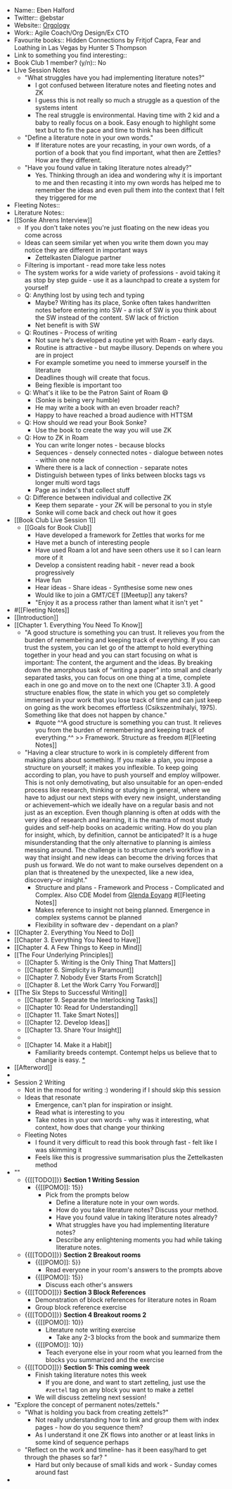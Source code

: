 - Name:: Eben Halford
- Twitter:: @ebstar
- Website:: [Orgology](https://orgology.substack.com)
- Work:: Agile Coach/Org Design/Ex CTO
- Favourite books:: Hidden Connections by Fritjof Capra, Fear and Loathing in Las Vegas by Hunter S Thompson
- Link to something you find interesting:: 
- Book Club 1 member? (y/n):: No
- LIve Session Notes
    - "What struggles have you had implementing literature notes?"
        - I got confused between literature notes and fleeting notes and ZK
        - I guess this is not really so much a struggle as a question of the systems intent
        - The real struggle is environmental. Having time with 2 kid and a baby to really focus on a book. Easy enough to highlight some text but to fin the pace and time to think has been difficult 
    - "Define a literature note in your own words."
        - If literature notes are your recasting, in your own words, of a portion of a book that you find important, what then are Zettles? How are they different.
    - "Have you found value in taking literature notes already?"
        - Yes. Thinking through an idea and wondering why it is important to me and then recasting it into my own words has helped me to remember the ideas and even pull them into the context that I felt they triggered for me
- Fleeting Notes:: 
- Literature Notes::
- [[Sonke Ahrens Interview]]
    - If you don't take notes you're just floating on the new ideas you come across
    - Ideas can seem similar yet when you write them down you may notice they are different in important ways
        - Zettelkasten Dialogue partner
    - Filtering is important - read more take less notes
    - The system works for a wide variety of professions - avoid taking it as stop by step guide - use it as a launchpad to create a system for yourself
    - Q: Anything lost by using tech and typing
        - Maybe? Writing has its place, Sonke often takes handwritten notes before entering into SW - a risk of SW is you think about the SW instead of the content. SW lack of friction
        - Net benefit is with SW
    - Q: Routines - Process of writing
        - Not sure he's developed a routine yet with Roam - early days. 
        - Routine is attractive - but maybe illusory. Depends on where you are in project
        - For example sometime you need to immerse yourself in the literature
        - Deadlines though will create that focus.
        - Being flexible is important too
    - Q: What's it like to be the Patron Saint of Roam 😄
        - (Sonke is being very humble)
        - He may write a book with an even broader reach?
        - Happy to have reached a broad audience with HTTSM
    - Q: How should we read your Book Sonke?
        - Use the book to create the way you will use ZK
    - Q: How to ZK in Roam
        - You can write longer notes - because blocks
        - Sequences - densely connected notes - dialogue between notes - within one note
        - Where there is a lack of connection - separate notes
        - Distinguish between types of links between blocks tags vs longer multi word tags
        - Page as index's that collect stuff
    - Q: Difference between individual and collective ZK
        - Keep them separate - your ZK will be personal to you in style
        - Sonke will come back and check out how it goes
- [[Book Club Live Session 1]]
    - [[Goals for Book Club]]
        - Have developed a framework for Zettles that works for me
        - Have met a bunch of interesting people
        - Have used Roam a lot and have seen others use it so I can learn more of it
        - Develop a consistent reading habit - never read a book progressively
        - Have fun
        - Hear ideas - Share ideas - Synthesise some new ones
        - Would like to join a GMT/CET [[Meetup]] any takers?
        - "Enjoy it as a process rather than lament what it isn't yet "
- #[[Fleeting Notes]]
- [[Introduction]]
- [[Chapter 1. Everything You Need To Know]]
    - "A good structure is something you can trust. It relieves you from the burden of remembering and keeping track of everything. If you can trust the system, you can let go of the attempt to hold everything together in your head and you can start focusing on what is important: The content, the argument and the ideas. By breaking down the amorphous task of “writing a paper” into small and clearly separated tasks, you can focus on one thing at a time, complete each in one go and move on to the next one (Chapter 3.1). A good structure enables flow, the state in which you get so completely immersed in your work that you lose track of time and can just keep on going as the work becomes effortless (Csikszentmihalyi, 1975). Something like that does not happen by chance."
        - #quote ^^A good structure is something you can trust. It relieves you from the burden of remembering and keeping track of everything.^^ >> Framework. Structure as freedom #[[Fleeting Notes]]
    - "Having a clear structure to work in is completely different from making plans about something. If you make a plan, you impose a structure on yourself; it makes you inflexible. To keep going according to plan, you have to push yourself and employ willpower. This is not only demotivating, but also unsuitable for an open-ended process like research, thinking or studying in general, where we have to adjust our next steps with every new insight, understanding or achievement–which we ideally have on a regular basis and not just as an exception. Even though planning is often at odds with the very idea of research and learning, it is the mantra of most study guides and self-help books on academic writing. How do you plan for insight, which, by definition, cannot be anticipated? It is a huge misunderstanding that the only alternative to planning is aimless messing around. The challenge is to structure one’s workflow in a way that insight and new ideas can become the driving forces that push us forward. We do not want to make ourselves dependent on a plan that is threatened by the unexpected, like a new idea, discovery–or insight."
        - Structure and plans - Framework and Process - Complicated and Complex. Also CDE Model from [Glenda Eoyang](https://en.wikipedia.org/wiki/Glenda_Eoyang) #[[Fleeting Notes]]
        - Makes reference to insight not being planned. Emergence in complex systems cannot be planned
        - Flexibility in software dev - dependant on a plan?
- [[Chapter 2. Everything You Need to Do]]
- [[Chapter 3. Everything You Need to Have]]
- [[Chapter 4. A Few Things to Keep in Mind]]
- [[The Four Underlying Principles]]
    - [[Chapter 5. Writing is the Only Thing That Matters]]
    - [[Chapter 6. Simplicity is Paramount]]
    - [[Chapter 7. Nobody Ever Starts From Scratch]]
    - [[Chapter 8. Let the Work Carry You Forward]]
- [[The Six Steps to Successful Writing]]
    - [[Chapter 9. Separate the Interlocking Tasks]]
    - [[Chapter 10: Read for Understanding]]
    - [[Chapter 11. Take Smart Notes]]
    - [[Chapter 12. Develop Ideas]]  
    - [[Chapter 13. Share Your Insight]]
    - 
    - [[Chapter 14. Make it a Habit]]
        - Familiarity breeds contempt. Contempt helps us believe that to change is easy. [*](((x5hx3y9ay)))
- [[Afterword]]
- 
- Session 2 Writing
    - Not in the mood for writing :) wondering if I should skip this session
    - Ideas that resonate
        - Emergence, can't plan for inspiration or insight.
        - Read what is interesting to you
        - Take notes in your own words - why was it interesting, what context, how does that change your thinking 
    - Fleeting Notes
        - I found it very difficult to read this book through fast - felt like I was skimming it
        - Feels like this is progressive summarisation plus the Zettelkasten method
- ""
    - {{[[TODO]]}} **Section 1 Writing Session**
        - {{[[POMO]]: 15}}
            - Pick from the prompts below
                - Define a literature note in your own words.
                - How do you take literature notes? Discuss your method.
                - Have you found value in taking literature notes already?
                - What struggles have you had implementing literature notes?
                - Describe any enlightening moments you had while taking literature notes.
    - {{[[TODO]]}} **Section 2 Breakout rooms**
        - {{[[POMO]]: 5}}
            - Read everyone in your room's answers to the prompts above
        - {{[[POMO]]: 15}}
            - Discuss each other's answers
    - {{[[TODO]]}} **Section 3 Block References**
        - Demonstration of block references for literature notes in Roam
        - Group block reference exercise
    - {{[[TODO]]}} **Section 4 Breakout rooms 2**
        - {{[[POMO]]: 10}}
            - Literature note writing exercise
                - Take any 2-3 blocks from the book and summarize them
        - {{[[POMO]]: 10}}
            - Teach everyone else in your room what you learned from the blocks you summarized and the exercise
    - {{[[TODO]]}} **Section 5: This coming week**
        - Finish taking literature notes this week
            - If you are done, and want to start zetteling, just use the `#zettel` tag on any block you want to make a zettel
        - We will discuss zetteling next session!
- "Explore the concept of permanent notes/zettels."
    - "What is holding you back from creating zettels?"
        - Not really understanding how to link and group them with index pages - how do you sequence them? 
        - As I understand it one ZK flows into another or at least links in some kind of sequence perhaps
    - "Reflect on the work and timeline- has it been easy/hard to get through the phases so far? "
        - Hard but only because of small kids and work - Sunday comes around fast
- 
